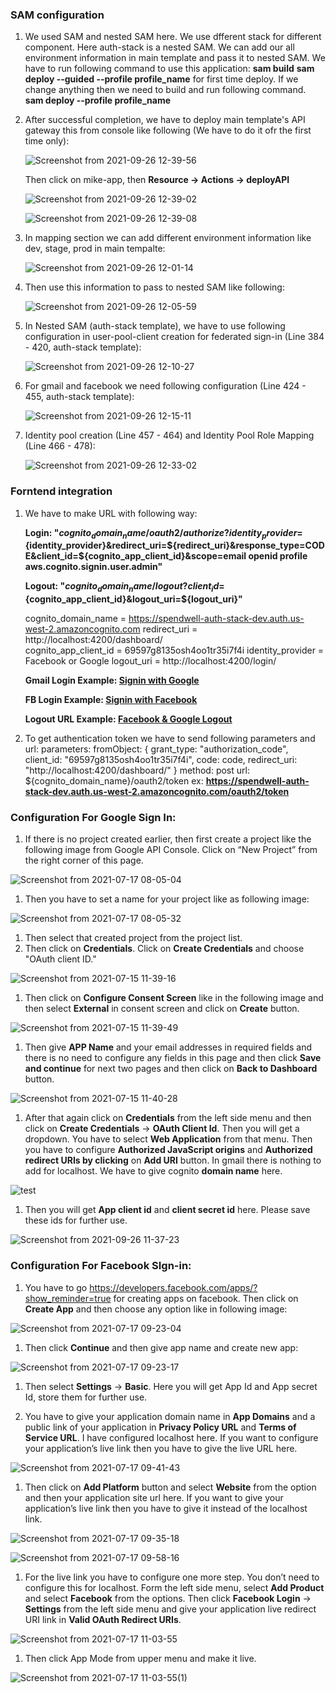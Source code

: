 ### SAM configuration 

1. We used SAM and nested SAM here. We use dfferent stack for different component. Here auth-stack is a nested SAM. We can add our all environment information in main template and pass it to nested SAM. We have to run following command to use this application:
   **sam build**
   **sam deploy --guided --profile profile_name** for first time deploy. If we change anything then we need to build and run following command.
   **sam deploy --profile profile_name**

1. After successful completion, we have to deploy main template's API gateway this from console like following (We have to do it ofr the first time only):
   
    ![Screenshot from 2021-09-26 12-39-56](https://user-images.githubusercontent.com/77866740/134796693-47c66064-a8f8-4f63-ab81-152efed00975.jpg)  

   Then click on mike-app, then **Resource -> Actions -> deployAPI**

   ![Screenshot from 2021-09-26 12-39-02](https://user-images.githubusercontent.com/77866740/134796789-32c021cf-3077-4037-840d-61b8f9f60ddb.jpg)


    ![Screenshot from 2021-09-26 12-39-08](https://user-images.githubusercontent.com/77866740/134796833-5d396712-8d0e-4279-b921-588eb3add077.jpg)

1. In mapping section we can add different environment information like dev, stage, prod in main tempalte:

    ![Screenshot from 2021-09-26 12-01-14](https://user-images.githubusercontent.com/77866740/134795745-55ea93cc-66a5-436c-a0a3-7dd32bf67364.png)

1. Then use this information to pass to nested SAM like following:

    ![Screenshot from 2021-09-26 12-05-59](https://user-images.githubusercontent.com/77866740/134795773-54cd07bd-c170-449a-9692-4eac799b02fb.png)

1. In Nested SAM (auth-stack template), we have to use following configuration in user-pool-client creation for federated sign-in (Line 384 - 420, auth-stack template):

    ![Screenshot from 2021-09-26 12-10-27](https://user-images.githubusercontent.com/77866740/134795836-c7861f2b-9dde-4058-86c3-253d11513c2e.png)

1. For gmail and facebook we need following configuration (Line 424 - 455, auth-stack template):

    ![Screenshot from 2021-09-26 12-15-11](https://user-images.githubusercontent.com/77866740/134795948-4851ccf1-d400-4872-9088-1b6349039cec.png)

1. Identity pool creation (Line 457 - 464) and Identity Pool Role Mapping (Line 466 - 478):

    ![Screenshot from 2021-09-26 12-33-02](https://user-images.githubusercontent.com/77866740/134796450-b0adfa88-aa61-471c-acc2-34edd3894697.png)


### Forntend integration

1. We have to make URL with following way:
    
    **Login: "${cognito_domain_name}/oauth2/authorize?identity_provider=${identity_provider}&redirect_uri=${redirect_uri}&response_type=CODE&client_id=${cognito_app_client_id}&scope=email openid profile aws.cognito.signin.user.admin"**

    **Logout: "${cognito_domain_name}/logout?client_id=${cognito_app_client_id}&logout_uri=${logout_uri}"**

    cognito_domain_name = https://spendwell-auth-stack-dev.auth.us-west-2.amazoncognito.com
    redirect_uri = http://localhost:4200/dashboard/  
    cognito_app_client_id = 69597g8135osh4oo1tr35i7f4i
    identity_provider = Facebook or Google
    logout_uri = http://localhost:4200/login/

    **Gmail Login Example: <a href="https://spendwell-auth-stack-dev.auth.us-west-2.amazoncognito.com/oauth2/authorize?identity_provider=Google&redirect_uri=http://localhost:4200/dashboard/&response_type=CODE&client_id=69597g8135osh4oo1tr35i7f4i&scope=email openid profile aws.cognito.signin.user.admin">Signin with Google</a>**

    **FB Login Example: <a href="https://spendwell-auth-stack-dev.auth.us-west-2.amazoncognito.com/oauth2/authorize?identity_provider=Facebook&redirect_uri=http://localhost:4200/dashboard/&response_type=CODE&client_id=69597g8135osh4oo1tr35i7f4i&scope=email openid profile aws.cognito.signin.user.admin">Signin with Facebook</a>**

    **Logout URL Example: <a href="https://spendwell-auth-stack-dev.auth.us-west-2.amazoncognito.com/logout?client_id=69597g8135osh4oo1tr35i7f4i&logout_uri=http://localhost:4200/login/">Facebook & Google Logout</a>**

1. To get authentication token we have to send following parameters and url:
    parameters:
        fromObject: {
            grant_type: "authorization_code",
            client_id: "69597g8135osh4oo1tr35i7f4i",
            code: code,
            redirect_uri: "http://localhost:4200/dashboard/"
        }
    method: post
    url: ${cognito_domain_name}/oauth2/token
        ex: **https://spendwell-auth-stack-dev.auth.us-west-2.amazoncognito.com/oauth2/token**

### Configuration For Google Sign In:

1. If there is no project created earlier, then first create a project like the following image from Google API Console. Click on “New Project” from the right corner of this page. 

![Screenshot from 2021-07-17 08-05-04](https://user-images.githubusercontent.com/77866740/126026037-f77e9497-76cb-499b-9bca-e3b1b2ceca72.jpg)

1. Then you have to set a name for your project like as following image:

![Screenshot from 2021-07-17 08-05-32](https://user-images.githubusercontent.com/77866740/126026048-2416d1e0-c573-419f-b060-94e3a920d63f.jpg)

1. Then select that created project from the project list.
1. Then click on **Credentials**. Click on **Create Credentials** and choose "OAuth client ID."

![Screenshot from 2021-07-15 11-39-16](https://user-images.githubusercontent.com/77866740/126026073-e2508a0a-bac7-4712-8a22-b4e08f2cfa3d.jpg)
 
1. Then click on **Configure Consent Screen** like in the following image and then select **External** in consent screen and click on **Create** button.

![Screenshot from 2021-07-15 11-39-49](https://user-images.githubusercontent.com/77866740/126026083-1ec5e36b-d9ad-45dd-97b8-d7a078480478.jpg)


1. Then give **APP Name** and your email addresses in required fields and there is no need to configure any fields in this page and then click **Save and continue** for next two pages and then click on **Back to Dashboard** button.  

![Screenshot from 2021-07-15 11-40-28](https://user-images.githubusercontent.com/77866740/126026086-f28ec127-3834-4386-b851-e64dc705aadc.jpg)

1. After that again click on **Credentials** from the left side menu and then click on **Create Credentials** -> **OAuth Client Id**. Then you will get a dropdown. You have to select **Web Application** from that menu. Then you have to configure **Authorized JavaScript origins** and **Authorized redirect URIs by clicking** on **Add URI** button. In gmail there is nothing to add for localhost. We have to give cognito **domain name** here.

![test](https://user-images.githubusercontent.com/77866740/126026103-169bde0b-d8eb-46ca-9324-bc448b912ba0.jpg)

1. Then you will get **App client id** and **client secret id** here. Please save these ids for further use.

![Screenshot from 2021-09-26 11-37-23](https://user-images.githubusercontent.com/77866740/134795106-fd33f446-8876-4045-8406-86cb36de51ff.jpg)             

### Configuration For Facebook SIgn-in:

1. You have to go https://developers.facebook.com/apps/?show_reminder=true for creating apps on facebook.
Then click on **Create App** and then choose any option like in following image:

![Screenshot from 2021-07-17 09-23-04](https://user-images.githubusercontent.com/77866740/126026192-6c4ca995-89d4-4953-88d8-b295dbb26187.jpg)

1. Then click **Continue** and then give app name and create new app:

![Screenshot from 2021-07-17 09-23-17](https://user-images.githubusercontent.com/77866740/126026200-8343d5a6-eae5-49c2-8a39-aa9d47af3743.jpg)

1. Then select **Settings** -> **Basic**. Here you will get App Id and App secret Id, store them for further use.

1. You have to give your application domain name in **App Domains** and  a public link of your application in **Privacy Policy URL** and **Terms of Service URL**. I have configured localhost here. If you want to configure your application’s live link then you have to give the live URL here.

![Screenshot from 2021-07-17 09-41-43](https://user-images.githubusercontent.com/77866740/126026203-e7ce88ce-8a39-4bb9-a2ce-7647d25f833b.jpg)

1. Then click on **Add Platform** button and select **Website** from the option and then your application site url here. If you want to give your application’s  live link then you have to give it instead of the localhost link. 

![Screenshot from 2021-07-17 09-35-18](https://user-images.githubusercontent.com/77866740/126026207-0bd1685b-90ad-47ea-ada3-e466d7e91fac.jpg)

![Screenshot from 2021-07-17 09-58-16](https://user-images.githubusercontent.com/77866740/126026209-6a11afff-5736-40c3-bd0c-7648f962234a.jpg)


1. For the live link you have to configure one more step. You don’t need to configure this for localhost. Form the left side menu, select **Add Product** and select **Facebook** from the options.
Then click **Facebook Login** -> **Settings** from the left side menu and give your application live redirect URI link in **Valid OAuth Redirect URIs**.

![Screenshot from 2021-07-17 11-03-55](https://user-images.githubusercontent.com/77866740/126026475-e1b2a868-d137-4c86-bcb4-aeb21b96e768.jpg)

1. Then click App Mode from upper menu and make it live.

![Screenshot from 2021-07-17 11-03-55(1)](https://user-images.githubusercontent.com/77866740/126026479-8540fbf2-d544-40c3-a163-a18a1e2978c4.jpg)






